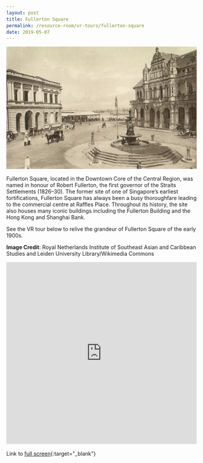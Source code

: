 ```yaml
---
layout: post
title: Fullerton Square
permalink: /resource-room/vr-tours/fullerton-square
date: 2019-05-07
---
```


![Banner for Fullerton Square VR Tour](/images/banner-vr-tours-fullerton-square.jpg)

Fullerton Square, located in the Downtown Core of the Central Region, was named in honour of Robert Fullerton, the first governor of the Straits Settlements (1826–30). The former site of one of Singapore’s earliest fortifications, Fullerton Square has always been a busy thoroughfare leading to the commercial centre at Raffles Place. Throughout its history, the site also houses many iconic buildings including the Fullerton Building and the Hong Kong and Shanghai Bank.

See the VR tour below to relive the grandeur of Fullerton Square of the early 1900s.

**Image Credit**: Royal Netherlands Institute of Southeast Asian and Caribbean Studies and Leiden University Library/Wikimedia Commons

<iframe width="100%" height="480px" src="https://poly.google.com/view/7ZR3-woHeyf/embed?chrome=min" frameborder="0" style="border:none;" allowvr="yes" allow="vr; xr; accelerometer; magnetometer; gyroscope; autoplay;" allowfullscreen mozallowfullscreen="true" webkitallowfullscreen="true" onmousewheel="" ></iframe>

Link to [full screen](https://poly.google.com/u/1/view/7ZR3-woHeyf){:target="_blank"}

